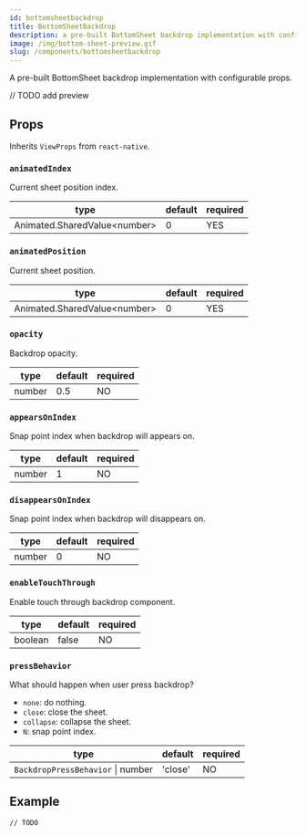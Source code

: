 ```yaml
---
id: bottomsheetbackdrop
title: BottomSheetBackdrop
description: a pre-built BottomSheet backdrop implementation with configurable props.
image: /img/bottom-sheet-preview.gif
slug: /components/bottomsheetbackdrop
---
```


A pre-built BottomSheet backdrop implementation with configurable props.

// TODO add preview

## Props

Inherits `ViewProps` from `react-native`.

### `animatedIndex`

Current sheet position index.

| type                          | default | required |
| ----------------------------- | ------- | -------- |
| Animated.SharedValue<number\> | 0       | YES      |

### `animatedPosition`

Current sheet position.

| type                          | default | required |
| ----------------------------- | ------- | -------- |
| Animated.SharedValue<number\> | 0       | YES      |

### `opacity`

Backdrop opacity.

| type   | default | required |
| ------ | ------- | -------- |
| number | 0.5     | NO       |

### `appearsOnIndex`

Snap point index when backdrop will appears on.

| type   | default | required |
| ------ | ------- | -------- |
| number | 1       | NO       |

### `disappearsOnIndex`

Snap point index when backdrop will disappears on.

| type   | default | required |
| ------ | ------- | -------- |
| number | 0       | NO       |

### `enableTouchThrough`

Enable touch through backdrop component.

| type    | default | required |
| ------- | ------- | -------- |
| boolean | false   | NO       |

### `pressBehavior`

What should happen when user press backdrop?

- `none`: do nothing.
- `close`: close the sheet.
- `collapse`: collapse the sheet.
- `N`: snap point index.

| type                              | default | required |
| --------------------------------- | ------- | -------- |
| `BackdropPressBehavior` \| number | 'close' | NO       |

## Example

```tsx
// TODO
```
